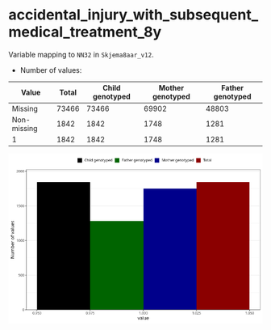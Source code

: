 # accidental_injury_with_subsequent_medical_treatment_8y
Variable mapping to `NN32` in `Skjema8aar_v12`.
- Number of values:

| Value | Total | Child genotyped | Mother genotyped | Father genotyped |
| ----- | ----- | --------------- | ---------------- | ---------------- |
| Missing | 73466 | 73466 | 69902 | 48803 |
| Non-missing | 1842 | 1842 | 1748 | 1281 |
| 1 | 1842 | 1842 | 1748 | 1281 |



![](accidental_injury_with_subsequent_medical_treatment_8y_n.png)



